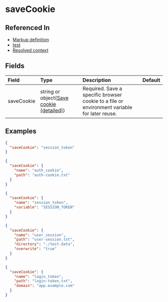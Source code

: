 # saveCookie



## Referenced In

- [Markup definition](/docs/references/schemas/markup-definition)
- [test](/docs/references/schemas/test)
- [Resolved context](/docs/references/schemas/resolved-context)

## Fields

Field | Type | Description | Default
:-- | :-- | :-- | :--
saveCookie | string or object([Save cookie (detailed)](/docs/references/schemas/save-cookie-detailed)) | Required. Save a specific browser cookie to a file or environment variable for later reuse. | 

## Examples

```json
{
  "saveCookie": "session_token"
}
```

```json
{
  "saveCookie": {
    "name": "auth_cookie",
    "path": "auth-cookie.txt"
  }
}
```

```json
{
  "saveCookie": {
    "name": "session_token",
    "variable": "SESSION_TOKEN"
  }
}
```

```json
{
  "saveCookie": {
    "name": "user_session",
    "path": "user-session.txt",
    "directory": "./test-data",
    "overwrite": "true"
  }
}
```

```json
{
  "saveCookie": {
    "name": "login_token",
    "path": "login-token.txt",
    "domain": "app.example.com"
  }
}
```